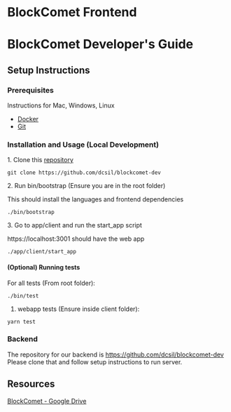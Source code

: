 # BlockComet Frontend

# BlockComet Developer's Guide

## Setup Instructions

### Prerequisites
Instructions for Mac, Windows, Linux
- [Docker](https://docs.docker.com/get-docker/)
- [Git](https://git-scm.com/book/en/v2/Getting-Started-Installing-Git)

### Installation and Usage (Local Development)
1\. Clone this [repository](https://github.com/dcsil/blockcomet-dev)

```
git clone https://github.com/dcsil/blockcomet-dev
```


2\. Run bin/bootstrap (Ensure you are in the root folder)             

This should install the languages and frontend dependencies 
```
./bin/bootstrap
```

3\. Go to app/client and run the start_app script 

https://localhost:3001 should have the web app
```
./app/client/start_app
```

#### (Optional) Running tests
For all tests (From root folder):
``` 
./bin/test
```

1. webapp tests (Ensure inside client folder):
```
yarn test
```

### Backend
The repository for our backend is https://github.com/dcsil/blockcomet-dev
Please clone that and follow setup instructions to run server. 

## Resources
[BlockComet - Google Drive](https://drive.google.com/drive/folders/1Y2Rrer1_6Pn5j8HI7jxWZaM5FnN1wZ13)
